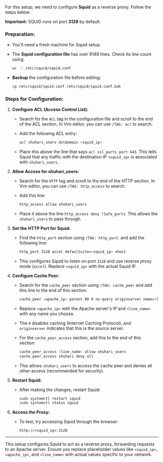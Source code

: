 For this setup, we need to configure **Squid** as a reverse proxy. Follow the steps below:

**Important:** SQUID runs on port **3128** by default.

### **Preparation:**

- You'll need a fresh machine for Squid setup.
    
- The **Squid configuration file** has over 9149 lines. Check its line count using:
    
    ```bash
    wc -l /etc/squid/squid.conf
    ```
    
- **Backup** the configuration file before editing:
    
    ```bash
    cp /etc/squid/squid.conf /etc/squid/squid.conf.bak
    ```
    

### **Steps for Configuration:**

1. **Configure ACL (Access Control List):**
    
    - Search for the `ACL` tag in the configuration file and scroll to the end of the ACL section. In Vim editor, you can use `/TAG: acl` to search.
    - Add the following ACL entry:
        
        ```bash
        acl shuhari_users dstdomain <squid_ip>
        ```
        
    - Place this above the line that says `acl ssl_ports port 443`. This tells Squid that any traffic with the destination IP `<squid_ip>` is associated with `shuhari_users`.
2. **Allow Access for shuhari_users:**
    
    - Search for the `HTTP` tag and scroll to the end of the HTTP section. In Vim editor, you can use `/TAG: http_access` to search.
    - Add this line:
        
        ```bash
        http_access allow shuhari_users
        ```
        
    - Place it above the line `http_access deny !Safe_ports`. This allows the `shuhari_users` to pass through.
3. **Set the HTTP Port for Squid:**
    
    - Find the `http_port` section using `/TAG: http_port`. and add the following line:
        
        ```bash
        http_port 3128 accel defaultsite=<squid_ip> vhost
        ```
        
    - This configures Squid to listen on port `3128` and use reverse proxy mode (`accel`). Replace `<squid_ip>` with the actual Squid IP.
4. **Configure Cache Peer:**
    
    - Search for the `cache_peer` section using `/TAG: cache_peer` and add this line to the end of this section:
        
        ```bash
        cache_peer <apache_ip> parent 80 0 no-query originserver name=<line_name>
        ```
        
    - Replace `<apache_ip>` with the Apache server's IP and `<line_name>` with any name you choose.
        
    - The `0` disables caching (Internet Caching Protocol), and `originserver` indicates that this is the source server.
        
    - For the `cache_peer_access` section, add this to the end of this section:
        
        ```bash
        cache_peer_access <line_name> allow shuhari_users
        cache_peer_access shuhari deny all
        ```
        
    - This allows `shuhari_users` to access the cache peer and denies all other access (recommended for security).
        
5. **Restart Squid:**
    
    - After making the changes, restart Squid:
        
        ```bash
        sudo systemctl restart squid
        sudo systemctl status squid
        ```
        
6. **Access the Proxy:**
    
    - To test, try accessing Squid through the browser:
        
        ```plaintext
        http://<squid_ip>:3128
        ```
        

---

This setup configures Squid to act as a reverse proxy, forwarding requests to an Apache server. Ensure you replace placeholder values like `<squid_ip>`, `<apache_ip>`, and `<line_name>` with actual values specific to your network.